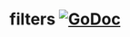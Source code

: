 # filters [![GoDoc](https://godoc.org/github.com/yukai-yang/filters?status.svg)](https://godoc.org/github.com/yukai-yang/filters)
